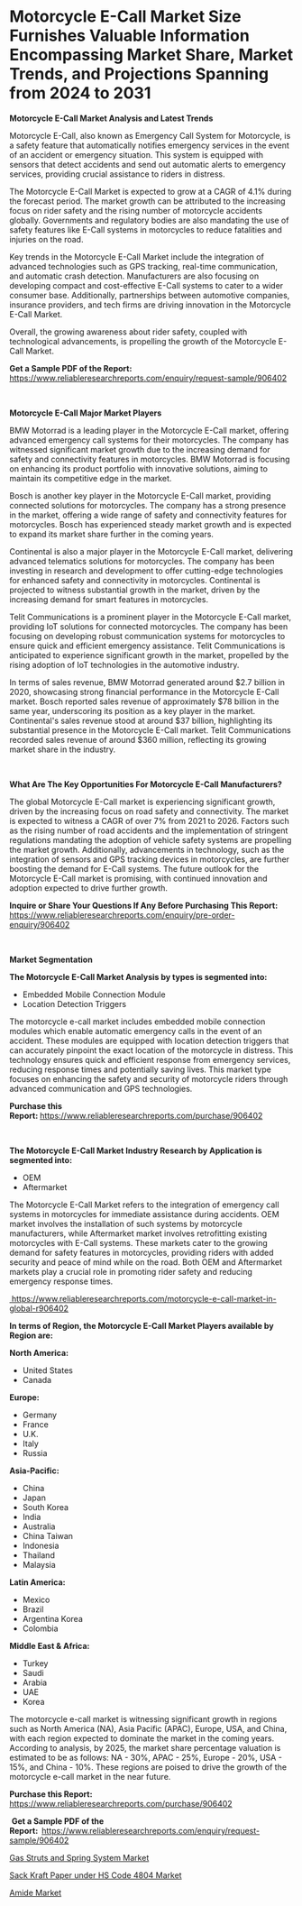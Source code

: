 <p><h1>Motorcycle E-Call Market Size Furnishes Valuable Information Encompassing Market Share, Market Trends, and Projections Spanning from 2024 to 2031</h1></p><p><strong>Motorcycle E-Call Market Analysis and Latest Trends</strong></p>
<p><p>Motorcycle E-Call, also known as Emergency Call System for Motorcycle, is a safety feature that automatically notifies emergency services in the event of an accident or emergency situation. This system is equipped with sensors that detect accidents and send out automatic alerts to emergency services, providing crucial assistance to riders in distress.</p><p>The Motorcycle E-Call Market is expected to grow at a CAGR of 4.1% during the forecast period. The market growth can be attributed to the increasing focus on rider safety and the rising number of motorcycle accidents globally. Governments and regulatory bodies are also mandating the use of safety features like E-Call systems in motorcycles to reduce fatalities and injuries on the road.</p><p>Key trends in the Motorcycle E-Call Market include the integration of advanced technologies such as GPS tracking, real-time communication, and automatic crash detection. Manufacturers are also focusing on developing compact and cost-effective E-Call systems to cater to a wider consumer base. Additionally, partnerships between automotive companies, insurance providers, and tech firms are driving innovation in the Motorcycle E-Call Market.</p><p>Overall, the growing awareness about rider safety, coupled with technological advancements, is propelling the growth of the Motorcycle E-Call Market.</p></p>
<p><strong>Get a Sample PDF of the Report:&nbsp;</strong> <a href="https://www.reliableresearchreports.com/enquiry/request-sample/906402">https://www.reliableresearchreports.com/enquiry/request-sample/906402</a></p>
<p>&nbsp;</p>
<p><strong>Motorcycle E-Call Major Market Players</strong></p>
<p><p>BMW Motorrad is a leading player in the Motorcycle E-Call market, offering advanced emergency call systems for their motorcycles. The company has witnessed significant market growth due to the increasing demand for safety and connectivity features in motorcycles. BMW Motorrad is focusing on enhancing its product portfolio with innovative solutions, aiming to maintain its competitive edge in the market.</p><p>Bosch is another key player in the Motorcycle E-Call market, providing connected solutions for motorcycles. The company has a strong presence in the market, offering a wide range of safety and connectivity features for motorcycles. Bosch has experienced steady market growth and is expected to expand its market share further in the coming years.</p><p>Continental is also a major player in the Motorcycle E-Call market, delivering advanced telematics solutions for motorcycles. The company has been investing in research and development to offer cutting-edge technologies for enhanced safety and connectivity in motorcycles. Continental is projected to witness substantial growth in the market, driven by the increasing demand for smart features in motorcycles.</p><p>Telit Communications is a prominent player in the Motorcycle E-Call market, providing IoT solutions for connected motorcycles. The company has been focusing on developing robust communication systems for motorcycles to ensure quick and efficient emergency assistance. Telit Communications is anticipated to experience significant growth in the market, propelled by the rising adoption of IoT technologies in the automotive industry.</p><p>In terms of sales revenue, BMW Motorrad generated around $2.7 billion in 2020, showcasing strong financial performance in the Motorcycle E-Call market. Bosch reported sales revenue of approximately $78 billion in the same year, underscoring its position as a key player in the market. Continental's sales revenue stood at around $37 billion, highlighting its substantial presence in the Motorcycle E-Call market. Telit Communications recorded sales revenue of around $360 million, reflecting its growing market share in the industry.</p></p>
<p>&nbsp;</p>
<p><strong>What Are The Key Opportunities For Motorcycle E-Call Manufacturers?</strong></p>
<p><p>The global Motorcycle E-Call market is experiencing significant growth, driven by the increasing focus on road safety and connectivity. The market is expected to witness a CAGR of over 7% from 2021 to 2026. Factors such as the rising number of road accidents and the implementation of stringent regulations mandating the adoption of vehicle safety systems are propelling the market growth. Additionally, advancements in technology, such as the integration of sensors and GPS tracking devices in motorcycles, are further boosting the demand for E-Call systems. The future outlook for the Motorcycle E-Call market is promising, with continued innovation and adoption expected to drive further growth.</p></p>
<p><strong>Inquire or Share Your Questions If Any Before Purchasing This Report:</strong> <a href="https://www.reliableresearchreports.com/enquiry/pre-order-enquiry/906402">https://www.reliableresearchreports.com/enquiry/pre-order-enquiry/906402</a></p>
<p>&nbsp;</p>
<p><strong>Market Segmentation</strong></p>
<p><strong>The Motorcycle E-Call Market Analysis by types is segmented into:</strong></p>
<p><ul><li>Embedded Mobile Connection Module</li><li>Location Detection Triggers</li></ul></p>
<p><p>The motorcycle e-call market includes embedded mobile connection modules which enable automatic emergency calls in the event of an accident. These modules are equipped with location detection triggers that can accurately pinpoint the exact location of the motorcycle in distress. This technology ensures quick and efficient response from emergency services, reducing response times and potentially saving lives. This market type focuses on enhancing the safety and security of motorcycle riders through advanced communication and GPS technologies.</p></p>
<p><strong>Purchase this Report:&nbsp;</strong><a href="https://www.reliableresearchreports.com/purchase/906402">https://www.reliableresearchreports.com/purchase/906402</a></p>
<p>&nbsp;</p>
<p><strong>The Motorcycle E-Call Market Industry Research by Application is segmented into:</strong></p>
<p><ul><li>OEM</li><li>Aftermarket</li></ul></p>
<p><p>The Motorcycle E-Call Market refers to the integration of emergency call systems in motorcycles for immediate assistance during accidents. OEM market involves the installation of such systems by motorcycle manufacturers, while Aftermarket market involves retrofitting existing motorcycles with E-Call systems. These markets cater to the growing demand for safety features in motorcycles, providing riders with added security and peace of mind while on the road. Both OEM and Aftermarket markets play a crucial role in promoting rider safety and reducing emergency response times.</p></p>
<p><a href="https://www.reliableresearchreports.com/motorcycle-e-call-market-in-global-r906402">&nbsp;https://www.reliableresearchreports.com/motorcycle-e-call-market-in-global-r906402</a></p>
<p><strong>In terms of Region, the Motorcycle E-Call Market Players available by Region are:</strong></p>
<p>
    <p> <strong> North America: </strong>
        <ul>
            <li>United States</li>
            <li>Canada</li>
        </ul>
        </p> 
    <p> <strong> Europe: </strong>
        <ul>
            <li>Germany</li>
            <li>France</li>
            <li>U.K.</li>
            <li>Italy</li>
            <li>Russia</li>
        </ul>
        </p> 
    <p> <strong> Asia-Pacific: </strong>
        <ul>
            <li>China</li>
            <li>Japan</li>
            <li>South Korea</li>
            <li>India</li>
            <li>Australia</li>
            <li>China Taiwan</li>
            <li>Indonesia</li>
            <li>Thailand</li>
            <li>Malaysia</li>
        </ul>
        </p> 
    <p> <strong> Latin America: </strong>
        <ul>
            <li>Mexico</li>
            <li>Brazil</li>
            <li>Argentina Korea</li>
            <li>Colombia</li>
        </ul>
        </p> 
    <p> <strong> Middle East & Africa: </strong>
        <ul>
            <li>Turkey</li>
            <li>Saudi</li>
            <li>Arabia</li>
            <li>UAE</li>
            <li>Korea</li>
        </ul>
    </p>
    </p>
<p><p>The motorcycle e-call market is witnessing significant growth in regions such as North America (NA), Asia Pacific (APAC), Europe, USA, and China, with each region expected to dominate the market in the coming years. According to analysis, by 2025, the market share percentage valuation is estimated to be as follows: NA - 30%, APAC - 25%, Europe - 20%, USA - 15%, and China - 10%. These regions are poised to drive the growth of the motorcycle e-call market in the near future.</p></p>
<p><strong>Purchase this Report: </strong><a href="https://www.reliableresearchreports.com/purchase/906402">https://www.reliableresearchreports.com/purchase/906402</a></p>
<p>&nbsp;<strong>Get a Sample PDF of the Report:&nbsp;&nbsp;</strong><a href="https://www.reliableresearchreports.com/enquiry/request-sample/906402">https://www.reliableresearchreports.com/enquiry/request-sample/906402</a></p>
<p><strong></strong></p>
<p><p><a href="https://www.linkedin.com/pulse/gas-struts-spring-system-market-report-reveals-latest-trends-pu3be?trackingId=5ohDKK6mnYmX%2BVD3GFGREw%3D%3D">Gas Struts and Spring System Market</a></p><p><a href="https://github.com/JameTravis/Market-Research-Report-List-5/blob/main/sack-kraft-paper-under-hs-code-4804-market.md">Sack Kraft Paper under HS Code 4804 Market</a></p><p><a href="https://view.publitas.com/reportprime-1/amide-market-share-evolution-and-market-growth-trends-2024-2031/">Amide Market</a></p></p>